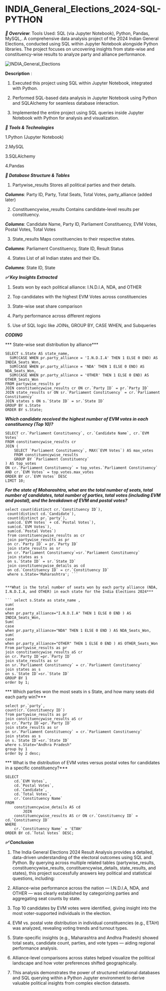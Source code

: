 # INDIA_General_Elections_2024-SQL-PYTHON
***📌 Overview***:
Tools Used:
SQL (via Jupyter Notebook), Python, Pandas, MySQL,. A comprehensive data analysis project of the 2024 Indian General Elections, conducted using SQL within Jupyter Notebook alongside Python libraries.
The project focuses on uncovering insights from state-wise and constituency-wise results to analyze party and alliance performance.


![INDIA_General_Elections](https://github.com/user-attachments/assets/27a672c4-8596-4250-af33-588db565d109)


**Description** :
1. Executed this project using SQL within Jupyter Notebook, integrated with Python.

2. Performed SQL-based data analysis in Jupyter Notebook using Python and SQLAlchemy for seamless database interaction.

3. Implemented the entire project using SQL queries inside Jupyter Notebook with Python for analysis and visualization.

***🧰 Tools & Technologies***

1.Python (Jupyter Notebook)

2.MySQL

3.SQLAlchemy

4.Pandas


***📂 Database Structure & Tables***

1. Partywise_results
Stores all political parties and their details.

***Columns***: Party ID, Party, Total Seats, Total Votes, party_alliance (added later)

2. Constituencywise_results
Contains candidate-level results per constituency.

***Columns***: Candidate Name, Party ID, Parliament Constituency, EVM Votes, Postal Votes, Total Votes

3. State_results
Maps constituencies to their respective states.

***Columns***: Parliament Constituency, State ID, Result Status

4. States
List of all Indian states and their IDs.

***Columns***: State ID, State



***✅ Key Insights Extracted***

1. Seats won by each political alliance: I.N.D.I.A, NDA, and OTHER

2. Top candidates with the highest EVM Votes across constituencies

3. State-wise seat share comparison

4. Party performance across different regions

5. Use of SQL logic like JOINs, GROUP BY, CASE WHEN, and Subqueries


***CODING***

*** State-wise seat distribution by alliance***
```
SELECT s.State AS state_name,
  SUM(CASE WHEN pr.party_alliance = 'I.N.D.I.A' THEN 1 ELSE 0 END) AS INDIA_Seats_Won,
  SUM(CASE WHEN pr.party_alliance = 'NDA' THEN 1 ELSE 0 END) AS NDA_Seats_Won,
  SUM(CASE WHEN pr.party_alliance = 'OTHER' THEN 1 ELSE 0 END) AS OTHER_Seats_Won
FROM partywise_results pr
JOIN constituencywise_results cr ON cr.`Party ID` = pr.`Party ID`
JOIN state_results sr ON sr.`Parliament Constituency` = cr.`Parliament Constituency`
JOIN states s ON s.`State ID` = sr.`State ID`
GROUP BY s.State
ORDER BY s.State;
```



***Which candidate received the highest number of EVM votes in each constituency (Top 10)?***
```
SELECT cr.`Parliament Constituency`, cr.`Candidate Name`, cr.`EVM Votes`
FROM constituencywise_results cr
JOIN (
    SELECT `Parliament Constituency`, MAX(`EVM Votes`) AS max_votes
    FROM constituencywise_results
    GROUP BY `Parliament Constituency`
) AS top_votes
ON cr.`Parliament Constituency` = top_votes.`Parliament Constituency`
AND cr.`EVM Votes` = top_votes.max_votes
ORDER BY cr.`EVM Votes` DESC
LIMIT 10;
 ```


***For the state of Maharashtra, what are the total number of seats, total number of candidates, total number of parties, total votes (including EVM and postal), and the breakdown of EVM and postal votes?***
```
select count(distinct cr.`Constituency ID`),
 count(distinct cd.`Candidate`),
 count(distinct pr.`party`),
 sum(cd.`EVM Votes` + cd.`Postal Votes`),
 sum(cd.`EVM Votes`),
 sum(cd.`Postal Votes`)
 from constituencywise_results as cr
 join partywise_results as pr 
 on cr.`Party ID` = pr.`Party ID`
 join state_results as sr
 on cr.`Parliament Constituency`=sr.`Parliament Constituency`
 join states as s
 on s.`State ID` = sr.`State ID`
 join constituencywise_details as cd
 on cd.`Constituency ID` = cr.`Constituency ID` 
 where s.State='Maharashtra'; ``` 


***What is the total number of seats won by each party alliance (NDA, I.N.D.I.A, and OTHER) in each state for the India Elections 2024***

``` select s.State as state_name ,
sum(
case 
when pr.party_alliance="I.N.D.I.A" THEN 1 ELSE 0 END ) AS INDIA_Seats_Won,
Sum(
case 
when pr.party_alliance="NDA" THEN 1 ELSE 0 END ) AS NDA_Seats_Won,
sum(
case 
when pr.party_alliance="OTHER" THEN 1 ELSE 0 END ) AS OTHER_Seats_Won
From partywise_results as pr
join constituencywise_results aS cr
on cr.`Party ID`=pr.`Party ID`
join state_results as sr
on sr.`Parliament Constituency` = cr.`Parliament Constituency`
join states as s
on s.`State ID`=sr.`State ID`
GROUP BY 1
order by 1;
 ```



*** Which parties won the most seats in s State, and how many seats did each party win?***
```
select pr.`party`,
count(cr.`Constituency ID`)
from partywise_results as pr
join constituencywise_results aS cr
on cr.`Party ID`=pr.`Party ID`
join state_results as sr
on sr.`Parliament Constituency` = cr.`Parliament Constituency`
join states as s
on s.`State ID`=sr.`State ID`
where s.State="Andhra Pradesh"
group by 1
order by 2 desc;
 ```

***  What is the distribution of EVM votes versus postal votes for candidates in a specific constituency?*** 

``` 
SELECT 
    cd.`EVM Votes`,
    cd.`Postal Votes`,
    cd.`Candidate`,
    cd.`Total Votes`,
    cr.`Constituency Name`
FROM
    constituencywise_details AS cd
        JOIN
    constituencywise_results AS cr ON cr.`Constituency ID` = cd.`Constituency ID`
WHERE
    cr.`Constituency Name` = 'ETAH'
ORDER BY cd.`Total Votes` DESC;
 ```


***✅ Conclusion***


1. The India General Elections 2024 Result Analysis provides a detailed, data-driven understanding of the electoral outcomes using SQL and Python. By querying across multiple related tables (partywise_results, constituencywise_results, constituencywise_details, state_results, and states), this project successfully answers key political and statistical questions, including:

2. Alliance-wise performance across the nation — I.N.D.I.A, NDA, and OTHER — was clearly established by categorizing parties and aggregating seat counts by state.

3. Top 10 candidates by EVM votes were identified, giving insight into the most voter-supported individuals in the election.

4. EVM vs. postal vote distribution in individual constituencies (e.g., ETAH) was analyzed, revealing voting trends and turnout types.

5. State-specific insights (e.g., Maharashtra and Andhra Pradesh) showed total seats, candidate count, parties, and vote types — aiding regional performance analysis.

6. Alliance-level comparisons across states helped visualize the political landscape and how voter preferences shifted geographically.

7. This analysis demonstrates the power of structured relational databases and SQL querying within a Python Jupyter environment to derive valuable political insights from complex election datasets.


